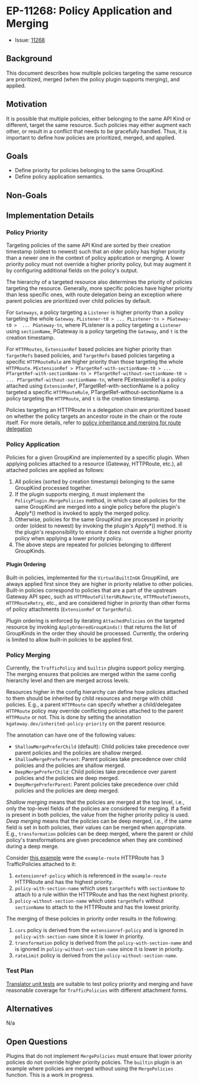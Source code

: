 # EP-11268: Policy Application and Merging

* Issue: [11268](https://github.com/kgateway-dev/kgateway/issues/11268)

## Background

This document describes how multiple policies targeting the same resource are prioritized, merged (when the policy plugin supports merging), and applied.


## Motivation

It is possible that multiple policies, either belonging to the same API Kind or different, target the same resource. Such policies may either augment each other, or result in a conflict that needs to be gracefully handled. Thus, it is important to define how policies are prioritized, merged, and applied.


## Goals

- Define priority for policies belonging to the same GroupKind.
- Define policy application semantics.

## Non-Goals

<!--
What is out of scope for this EP? Listing non-goals helps to focus discussion
and make progress.
-->

## Implementation Details

### Policy Priority

Targeting policies of the same API Kind are sorted by their creation timestamp (oldest to newest) such that an older policy has higher priority than a newer one in the context of policy application or merging. A lower priority policy must not override a higher priority policy, but may augment it by configuring additional fields on the policy's output.

The hierarchy of a targeted resource also determines the priority of policies targeting the resource. Generally, more specific policies have higher priority than less specific ones, with route delegation being an exception where parent policies are prioritized over child policies by default.

For `Gateways`, a policy targeting a `Listener` is higher priority than a policy targeting the whole `Gateway`. `PListener-t0 > ... PListener-tn > PGateway-t0 >  ... PGateway-tn`, where PListener is a policy targeting a `Listener` using `sectionName`, PGateway is a policy targeting the `Gateway`, and `t` is the creation timestamp.

For `HTTPRoutes`, `ExtensionRef` based policies are higher priority than `TargetRefs` based policies, and `TargetRefs` based policies targeting a specific `HTTPRouteRule` are higher priority than those targeting the whole `HTTPRoute`.
`PExtensionRef > PTargetRef-with-sectionName-t0 > ... PTargetRef-with-sectionName-tn > PTargetRef-without-sectionName-t0 > ... PTargetRef-without-sectionName-tn`, where PExtensionRef is a policy attached using `ExtensionRef`, PTargetRef-with-sectionName is a policy targeted a specific `HTTPRouteRule`, PTargetRef-without-sectionName is a policy targeting the `HTTPRoute`, and `t` is the creation timestamp.

Policies targeting an HTTPRoute in a delegation chain are prioritized based on whether the policy targets an ancestor route in the chain or the route itself. For more details, refer to [policy inheritance and merging for route delegation](/design/10943.md#trafficpolicy-inheritance-and-merging)

### Policy Application

Policies for a given GroupKind are implemented by a specific plugin. When applying policies attached to a resource (Gateway, HTTPRoute, etc.), all attached policies are applied as follows:
1. All policies (sorted by creation timestamp) belonging to the same GroupKind processed together.
1. If the plugin supports merging, it must implement the `PolicyPlugin.MergePolicies` method, in which case all policies for the same GroupKind are merged into a single policy before the plugin's Apply*() method is invoked to apply the merged policy.
1. Otherwise, policies for the same GroupKind are processed in priority order (oldest to newest) by invoking the plugin's Apply*() method. It is the plugin's responsibility to ensure it does not override a higher priority policy when applying a lower priority policy.
1. The above steps are repeated for policies belonging to different GroupKinds.

#### Plugin Ordering

Built-in policies, implemented for the `VirtualBuiltInGK` GroupKind, are always applied first since they are higher in priority relative to other policies. Built-in policies correspond to policies that are a part of the upstream Gateway API spec, such as `HTTPRouteFilterURLRewrite`, `HTTPRouteTimeouts`, `HTTPRouteRetry`, etc., and are considered higher in priority than other forms of policy attachments (`ExtensionRef` or `TargetRefs`).

Plugin ordering is enforced by iterating `AttachedPolicies` on the targeted resource by invoking `ApplyOrderedGroupKinds()` that returns the list of GroupKinds in the order they should be processed. Currently, the ordering is limited to allow built-in policies to be applied first.


### Policy Merging

Currently, the `TrafficPolicy` and `builtin` plugins support policy merging. The merging ensures that policies are merged within the same config hierarchy level and then are merged across levels.

Resources higher in the config hierarchy can define how policies attached to them should be inherited by child resources and merge with child policies. E.g., a parent `HTTPRoute` can specify whether a child/delegatee `HTTPRoute` policy may override conflicting policies attached to the parent `HTTPRoute` or not. This is done by setting the annotation `kgateway.dev/inherited-policy-priority` on the parent resource.

The annotation can have one of the following values:
- `ShallowMergePreferChild` (default): Child policies take precedence over parent policies and the policies are shallow merged.
- `ShallowMergePreferParent`: Parent policies take precedence over child policies and the policies are shallow merged.
- `DeepMergePreferChild`: Child policies take precedence over parent policies and the policies are deep merged.
- `DeepMergePreferParent`: Parent policies take precedence over child policies and the policies are deep merged.

*Shallow merging* means that the policies are merged at the top level, i.e., only the top-level fields of the policies are considered for merging. If a field is present in both policies, the value from the higher priority policy is used.
*Deep merging* means that the policies can be deep merged, i.e., if the same field is set in both policies, their values can be merged when appropriate. E.g., `transformation` policies can be deep merged, where the parent or child policy's transformations are given precedence when they are combined during a deep merge.

Consider [this example](/internal/kgateway/translator/gateway/testutils/inputs/traffic-policy/merge.yaml) were the `example-route` HTTPRoute has 3 TrafficPolicies attached to it:
1. `extensionref-policy` which is referenced in the `example-route` HTTPRoute and has the highest priority.
1. `policy-with-section-name` which uses `targetRefs` with `sectionName` to attach to a rule within the HTTPRoute and has the next highest priority.
1. `policy-without-section-name` which uses `targetRefs` without `sectionName` to attach to the HTTPRoute and has the lowest priority.

The merging of these policies in priority order results in the following:
1. `cors` policy is derived from the `extensionref-policy` and is ignored in `policy-with-section-name` since it is lower in priority.
1. `transformation` policy is derived from the `policy-with-section-name` and is ignored in `policy-without-section-name` since it is lower in priority.
1. `rateLimit` policy is derived from the `policy-without-section-name`.

### Test Plan

[Translator unit tests](/translator/gateway/gateway_translator_test.go) are suitable to test policy priority and merging and have reasonable coverage for `TrafficPolicies` with different attachment forms.

## Alternatives

N/a

## Open Questions

Plugins that do not implement `MergePolicies` must ensure that lower priority policies do not override higher priority policies. The `builtin` plugin is an example where policies are merged without using the `MergePolicies` function. This is a work in progress.